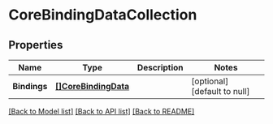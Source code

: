 # CoreBindingDataCollection

## Properties
Name | Type | Description | Notes
------------ | ------------- | ------------- | -------------
**Bindings** | [**[]CoreBindingData**](coreBindingData.md) |  | [optional] [default to null]

[[Back to Model list]](../README.md#documentation-for-models) [[Back to API list]](../README.md#documentation-for-api-endpoints) [[Back to README]](../README.md)


